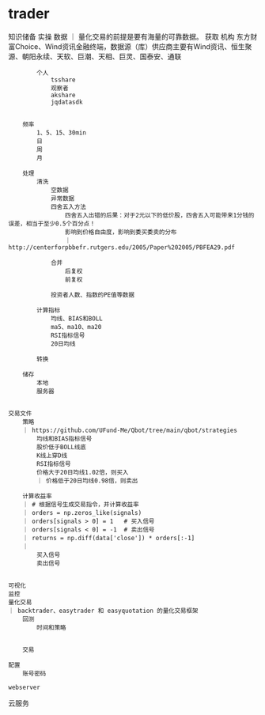 # trader
知识储备
实操
    数据
    ｜ 量化交易的前提是要有海量的可靠数据。
        获取
            机构
                东方财富Choice、Wind资讯金融终端，数据源（库）供应商主要有Wind资讯、恒生聚源、朝阳永续、天软、巨潮、天相、巨灵、国泰安、通联

            个人
                tsshare
                观察者
                akshare
                jqdatasdk


        频率
            1、5、15、30min
            日
            周
            月

        处理
            清洗
                空数据
                异常数据
                四舍五入方法
                    四舍五入出错的后果：对于2元以下的低价股，四舍五入可能带来1分钱的误差，相当于至少0.5个百分点！
                    影响到价格自由度，影响到委买委卖的分布
                    ｜ http://centerforpbbefr.rutgers.edu/2005/Paper%202005/PBFEA29.pdf

                合并
                    后复权
                    前复权

                投资者人数、指数的PE值等数据

            计算指标
                均线、BIAS和BOLL
                ma5、ma10、ma20
                RSI指标信号
                20日均线

            转换

        储存
            本地
            服务器


    交易文件
        策略
        ｜ https://github.com/UFund-Me/Qbot/tree/main/qbot/strategies
            均线和BIAS指标信号
            股价低于BOLL线底
            K线上穿D线
            RSI指标信号
            价格大于20日均线1.02倍，则买入
            ｜ 价格低于20日均线0.98倍，则卖出

        计算收益率
        ｜ # 根据信号生成交易指令，并计算收益率
        ｜ orders = np.zeros_like(signals)
        ｜ orders[signals > 0] = 1   # 买入信号
        ｜ orders[signals < 0] = -1  # 卖出信号
        ｜ returns = np.diff(data['close']) * orders[:-1]
        ｜ 
            买入信号
            卖出信号


    可视化
    监控
    量化交易
    ｜ backtrader、easytrader 和 easyquotation 的量化交易框架
        回测
            时间和策略
            

        交易

    配置
        账号密码

    webserver

云服务
